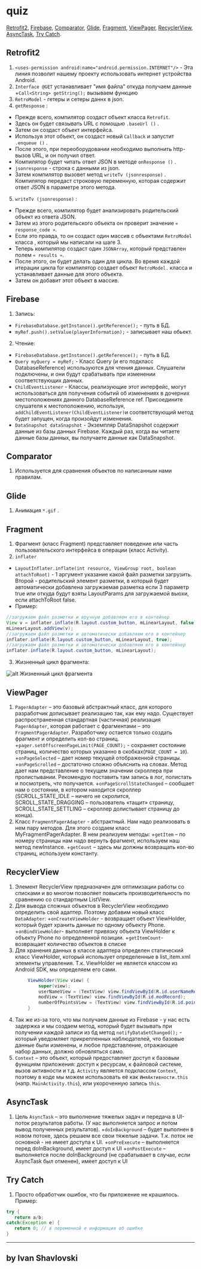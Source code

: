 # quiz
[Retrofit2](#Retrofit2), 
[Firebase](#Firebase), 
[Comparator](#Comparator), 
[Glide](#Glide), 
[Fragment](#Fragment), 
[ViewPager](#ViewPager), 
[RecyclerView](#RecyclerView), 
[AsyncTask](#AsyncTask), 
[Try Catch](#Try_Catch).


<a name="Retrofit2"></a> 
## **Retrofit2**
                
1. `<uses-permission android:name="android.permission.INTERNET"/>` - Эта линия позволит нашему проекту использовать интернет устройства Android.
2. `Interface @GET` устанавливает "имя файла" откуда получаем данные
   +`Call<String> getString();` вызываем функцию
3. `RetroModel` - гетеры и сетеры даннх в json.
4. `getResponse` :
+ Прежде всего, компилятор создаст объект класса `Retrofit`.
+  Здесь он будет связывать URL с помощью `.baseUrl ()` .
+  Затем он создаст объект интерфейса. 
+  Используя этот объект, он создаст новый `Callback` и запустит `.enqueue ()` .
+  После этого, при переоборудовании необходимо выполнить http-вызов URL, и он получил ответ.
+  Компилятор будет читать ответ JSON в методе `onResponse ()` .
+  `jsonresponse`  - строка с данными из json.
+   Затем компилятор вызовет метод `writeTv (jsonresponse)` . Компилятор передаст строковую переменную, которая содержит ответ JSON в параметре этого метода.
5. `writeTv (jsonresponse)` :
 +   Прежде всего, компилятор будет анализировать родительский объект из ответа JSON.
 +   Затем из этого родительского объекта он проверит значение `« response_code »`.
 +   Если это правда, то он создаст один массив с объектами `RetroModel` класса , который мы написали на шаге 3.
 +   Теперь компилятор создаст один `JSONArray`, который представлен полем `« results »`.
  +  После этого, он будет делать один для цикла. Во время каждой итерации цикла for компилятор создает объект  `RetroModel.` класса и устанавливает данные для этого объекта.
  +  Затем он добавит этот объект в массив.
  
<a name="Firebase"></a> 
## **Firebase**
 1. Запись: 
 + `FirebaseDatabase.getInstance().getReference();` - путь в БД.
 + `myRef.push().setValue(playerInformation);` - записывает наш обьект.
 2. Чтение:
 + `FirebaseDatabase.getInstance().getReference();` - путь в БД.
 + `Query myQuery = myRef;` -  Класс Query (и его подкласс DatabaseReference) используются для чтения данных. Слушатели подключены, и они будут срабатывать при изменении соответствующих данных.
 + `ChildEventListener` - Классы, реализующие этот интерфейс, могут использоваться для получения событий об изменениях в дочерних местоположениях данного DatabaseReference ref. Присоедините слушателя к местоположению, используя, `addChildEventListener(ChildEventListener)`и соответствующий метод будет запущен, когда произойдут изменения.
 + `DataSnapshot dataSnapshot` - Экземпляр DataSnapshot содержит данные из базы данных Firebase. Каждый раз, когда вы читаете данные базы данных, вы получаете данные как DataSnapshot.
 
 <a name="Comparator"></a> 
 ## **Comparator**
 1. Используется для сравнения объектов по написанным нами правилам.
  
  
 <a name="Glide"></a> 
 ## **Glide**
 1. Анимация `*.gif` .
 
 <a name="Fragment"></a> 
## **Fragment**
1. Фрагмент (класс Fragment) представляет поведение или часть пользовательского интерфейса в операции (класс Activity).
2. `inflater` 
+ `LayoutInflater.inflate(int resource, ViewGroup root, boolean attachToRoot)` - 1 аргумент указание какой файл разметки загрузить. Второй - родительский элемент разметки, в который будет автоматически добавлена загружаемая разметка если 3 параметр true или откуда будут взяты LayoutParams для загружаемой вьюхи, если attachToRoot false.
+ Пример:
```java
//загружаем файл разметки и вручную добавляем его в контейнер
View v = inflater.inflate(R.layout.custom_button, mLinearLayout, false);
mLinearLayout.addView(v);
//загружаем файл разметки и автоматически добавляем его в контейнер
inflater.inflate(R.layout.custom_button, mLinearLayout, true);
//загружаем файл разметки и автоматически добавляем его в контейнер
inflater.inflate(R.layout.custom_button, mLinearLayout);
```
3. Жизненный цикл фрагмента:<br/>

![alt Жизненный цикл фрагмента ](https://developer.android.com/images/fragment_lifecycle.png?hl=RU)

<a name="ViewPager"></a> 
## **ViewPager**
1. `PagerAdapter` – это базовый абстрактный класс, для которого разработчик дописывает реализацию так, как ему надо. Существует распространенная стандартная (частичная) реализация `PagerAdapter`, которая работает с фрагментами – это `FragmentPagerAdapter`. Разработчику остается только создать фрагмент и определить кол-во страниц.
+`pager.setOffscreenPageLimit(PAGE_COUNT);` - сохраняет состояние страниц, количество которых указанно в скобках(`PAGE_COUNT = 10`).
+`onPageSelected` – дает номер текущей отображенной страницы.
+`onPageScrolled` – достаточно сложно объяснить на словах. Метод дает нам представление о текущем значении скроллера при пролистывании. Рекомендую поставить там запись в лог, полистать и посмотреть, что получается.
+`onPageScrollStateChanged` – сообщает нам о состоянии, в котором находится скроллер (SCROLL_STATE_IDLE – ничего не скролится, SCROLL_STATE_DRAGGING – пользователь «тащит» страницу, SCROLL_STATE_SETTLING – скроллер долистывает страницу до конца). 
2. Класс `FragmentPagerAdapter` - абстрактный. Нам надо реализовать в нем пару методов. Для этого создаем класс MyFragmentPagerAdapter. В нем реализуем методы:
+`getItem` – по номеру страницы нам надо вернуть фрагмент, используем наш метод newInstance.
+`getCount` – здесь мы должны возвращать кол-во страниц, используем константу.


<a name="RecyclerView"></a> 
## **RecyclerView**
1. Элемент RecyclerView предназначен для оптимизации работы со списками и во многом позволяет повысить производительность по сравнению со стандартным ListView.
2. Для вывода сложных объектов в RecyclerView необходимо определить свой адаптер. Поэтому добавим новый класс `DataAdapter`:
+`onCreateViewHolder` - возвращает объект ViewHolder, который будет хранить данные по одному объекту Phone.
+`onBindViewHolder`- выполняет привязку объекта ViewHolder к объекту Phone по определенной позиции.
+`getItemCount`- возвращает количество объектов в списке
3. Для хранения данных в классе адаптера определен статический класс ViewHolder, который использует определенные в list_item.xml элементы управления. Т.к. ViewHolder не является классом из Android SDK, мы определяем его сами.
```java 
        ViewHolder(View view) {
            super(view);
            userNameView = (TextView) view.findViewById(R.id.userNameRecord);
            modView = (TextView) view.findViewById(R.id.modRecord);
            numberOfPointsView = (TextView) view.findViewById(R.id.pointRecord);
        }
```
4. Так же из-за того, что мы получаем данные из Firebase - у нас есть задержка и мы создаем метод, который будет вызывать при получении каждой записи из бд  метод `notifyDataSetChanged();` - который уведомляет прикрепленных наблюдателей, что базовые данные были изменены, и любое представление, отражающее набор данных, должно обновляться само.
5. `Context` – это объект, который предоставляет доступ к базовым функциям приложения: доступ к ресурсам, к файловой системе, вызов активности и т.д. `Activity` является подклассом `Context`, поэтому в коде мы можем использовать её как `ИмяАктивности.this` (напр. `MainActivity.this`), или укороченную запись `this`. 

<a name="AsyncTask"></a> 
## **AsyncTask**
1. Цель `AsyncTask`  – это выполнение тяжелых задач и передача в UI-поток результатов работы. (У нас выполняется запрос и потом вывод полученных результатов).
+`doInBackground` – будет выполнен в новом потоке, здесь решаем все свои тяжелые задачи. Т.к. поток не основной - не имеет доступа к UI.
+`onPreExecute` – выполняется перед doInBackground, имеет доступ к UI
+`onPostExecute` – выполняется после doInBackground (не срабатывает в случае, если AsyncTask был отменен), имеет доступ к UI

<a name="Try_Catch"></a>
## **Try Catch**
1. Просто обработчик ошибок, что бы приложение не крашилось.
<br/> Пример:
 ```java 
 try {
    return a/b;
catch(Exception e) {
    return 0; // в переменной е информация об ошибке
}
```
 ***
 ## by Ivan Shavlovski

